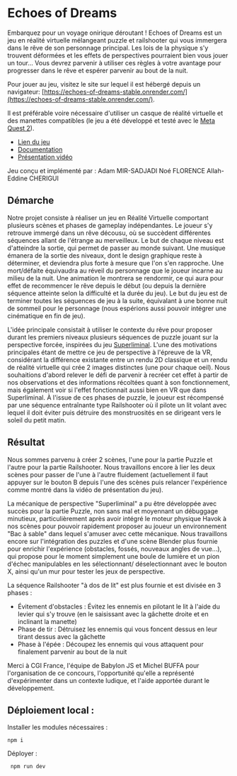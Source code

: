 # Echoes of Dreams

Embarquez pour un voyage onirique déroutant ! Echoes of Dreams est un jeu en réalité virtuelle mélangeant puzzle et railshooter qui vous immergera dans le rêve de son personnage principal. Les lois de la physique s'y trouvent déformées et les effets de perspectives pourraient bien vous jouer un tour... Vous devrez parvenir à utiliser ces règles à votre avantage pour progresser dans le rêve et espérer parvenir au bout de la nuit.

Pour jouer au jeu, visitez le site sur lequel il est hébergé depuis un navigateur: [https://echoes-of-dreams-stable.onrender.com/](https://echoes-of-dreams-stable.onrender.com/). 

Il est préférable voire nécessaire d'utiliser un casque de réalité virtuelle et des manettes compatibles (le jeu a été développé et testé avec le [Meta Quest 2](https://www.meta.com/fr/en/quest/products/quest-2/)).

- [Lien du jeu](https://echoes-of-dreams-stable.onrender.com/)
- [Documentation](./Documentation.md)
- [Présentation vidéo](https://www.youtube.com/watch?v=Uwqi30tmJPo)

Jeu conçu et implémenté par :
Adam MIR-SADJADI
Noé FLORENCE
Allah-Eddine CHERIGUI

## Démarche 

Notre projet consiste à réaliser un jeu en Réalité Virtuelle comportant plusieurs scènes et phases de gameplay indépendantes. Le joueur s'y retrouve immergé dans un rêve décousu, où se succèdent différentes séquences allant de l'étrange au merveilleux. Le but de chaque niveau est d'atteindre la sortie, qui permet de passer au monde suivant. Une musique émanera de la sortie des niveaux, dont le design graphique reste à déterminer, et deviendra plus forte à mesure que l'on s'en rapproche. Une mort/défaite équivaudra au réveil du personnage que le joueur incarne au milieu de la nuit. Une animation le montrera se rendormir, ce qui aura pour effet de recommencer le rêve depuis le début (ou depuis la dernière séquence atteinte selon la difficulté et la durée du jeu).
Le but du jeu est de terminer toutes les séquences de jeu à la suite, équivalant à une bonne nuit de sommeil pour le personnage (nous espérions aussi pouvoir intégrer une cinématique en fin de jeu).

L'idée principale consistait à utiliser le contexte du rêve pour proposer durant les premiers niveaux plusieurs séquences de puzzle jouant sur la perspective forcée, inspirées du jeu [Superliminal](https://youtu.be/kl5qbQQsV3I?si=2YzUdbAHoxBdny6Z). L'une des motivations principales étant de mettre ce jeu de perspective à l'épreuve de la VR, considérant la différence existante entre un rendu 2D classique et un rendu de réalité virtuelle qui crée 2 images distinctes (une pour chaque oeil). Nous souhaitions d'abord relever le défi de parvenir à recréer cet effet à partir de nos observations et des informations récoltées quant à son fonctionnement, mais également voir si l'effet fonctionnait aussi bien en VR que dans Superliminal. À l'issue de ces phases de puzzle, le joueur est récompensé par une séquence entraînante type Railshooter où il pilote un lit volant avec lequel il doit éviter puis détruire des monstruosités en se dirigeant vers le soleil du petit matin.

## Résultat

Nous sommes parvenu à créer 2 scènes, l'une pour la partie Puzzle et l'autre pour la partie Railshooter. Nous travaillons encore à lier les deux scènes pour passer de l'une à l'autre fluidement (actuellement il faut appuyer sur le bouton B depuis l'une des scènes puis relancer l'expérience comme montré dans la vidéo de présentation du jeu).

La mécanique de perspective "Superliminal" a pu être développée avec succès pour la partie Puzzle, non sans mal et moyennant un débuggage minutieux, particulièrement après avoir intégré le moteur physique Havok à nos scènes pour pouvoir rapidement proposer au joueur un environnement "Bac à sable" dans lequel s'amuser avec cette mécanique. Nous travaillons encore sur l'intégration des puzzles et d'une scène Blender plus fournie pour enrichir l'expérience (obstacles, fossés, nouveaux angles de vue...), qui propose pour le moment simplement une boule de lumière et un pion d'échec manipulables en les sélectionnant/ déselectionnant avec le bouton X, ainsi qu'un mur pour tester les jeux de perspective.

La séquence Railshooter "à dos de lit" est plus fournie et est divisée en 3 phases : 
- Évitement d'obstacles : Évitez les ennemis en pilotant le lit à l'aide du levier qui s'y trouve (en le saisissant avec la gâchette droite et en inclinant la manette)
- Phase de tir : Détruisez les ennemis qui vous foncent dessus en leur tirant dessus avec la gâchette
- Phase à l'épée : Découpez les ennemis qui vous attaquent pour finalement parvenir au bout de la nuit

Merci à CGI France, l'équipe de Babylon JS et Michel BUFFA pour l'organisation de ce concours, l'opportunité qu'elle a représenté d'expérimenter dans un contexte ludique, et l'aide apportée durant le développement.

## Déploiement local : 

Installer les modules nécessaires : 

```
npm i
```

Déployer : 

```
 npm run dev
```
